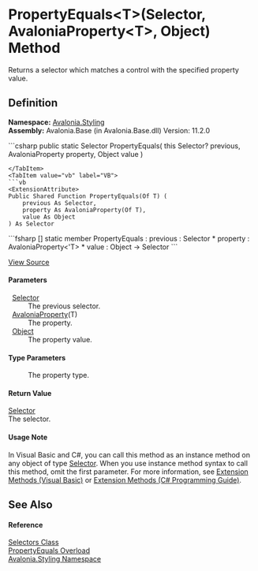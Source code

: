 # PropertyEquals&lt;T&gt;(Selector, AvaloniaProperty&lt;T&gt;, Object) Method


Returns a selector which matches a control with the specified property value.



## Definition
**Namespace:** <a href="N_Avalonia_Styling">Avalonia.Styling</a>  
**Assembly:** Avalonia.Base (in Avalonia.Base.dll) Version: 11.2.0

<Tabs groupId="api-code-preview">
<TabItem value="csharp" label="C#">
```csharp
public static Selector PropertyEquals<T>(
	this Selector? previous,
	AvaloniaProperty<T> property,
	Object value
)

```
</TabItem>
<TabItem value="vb" label="VB">
```vb
<ExtensionAttribute>
Public Shared Function PropertyEquals(Of T) ( 
	previous As Selector,
	property As AvaloniaProperty(Of T),
	value As Object
) As Selector
```
</TabItem>
<TabItem value="fsharp" label="F#">
```fsharp
[<ExtensionAttribute>]
static member PropertyEquals : 
        previous : Selector * 
        property : AvaloniaProperty<'T> * 
        value : Object -> Selector 
```
</TabItem>
</Tabs>



<a href="https://github.com/AvaloniaUI/Avalonia/tree/master/src/Avalonia.Base/Styling/Selectors.cs#L209" title="View the source code">View Source</a>



#### Parameters
<dl><dt>  <a href="T_Avalonia_Styling_Selector">Selector</a></dt><dd>The previous selector.</dd><dt>  <a href="T_Avalonia_AvaloniaProperty_1">AvaloniaProperty</a>(T)</dt><dd>The property.</dd><dt>  <a href="https://learn.microsoft.com/dotnet/api/system.object" target="_blank" rel="noopener noreferrer">Object</a></dt><dd>The property value.</dd></dl>

#### Type Parameters
<dl><dt /><dd>The property type.</dd></dl>

#### Return Value
<a href="T_Avalonia_Styling_Selector">Selector</a>  
The selector.

#### Usage Note
In Visual Basic and C#, you can call this method as an instance method on any object of type <a href="T_Avalonia_Styling_Selector">Selector</a>. When you use instance method syntax to call this method, omit the first parameter. For more information, see <a href="https://docs.microsoft.com/dotnet/visual-basic/programming-guide/language-features/procedures/extension-methods" target="_blank" rel="noopener noreferrer">Extension Methods (Visual Basic)</a> or <a href="https://docs.microsoft.com/dotnet/csharp/programming-guide/classes-and-structs/extension-methods" target="_blank" rel="noopener noreferrer">Extension Methods (C# Programming Guide)</a>.

## See Also


#### Reference
<a href="T_Avalonia_Styling_Selectors">Selectors Class</a>  
<a href="Overload_Avalonia_Styling_Selectors_PropertyEquals">PropertyEquals Overload</a>  
<a href="N_Avalonia_Styling">Avalonia.Styling Namespace</a>  

